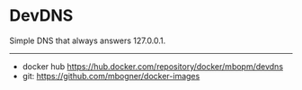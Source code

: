 # DevDNS

Simple DNS that always answers 127.0.0.1.

----------
- docker hub https://hub.docker.com/repository/docker/mbopm/devdns
- git: https://github.com/mbogner/docker-images